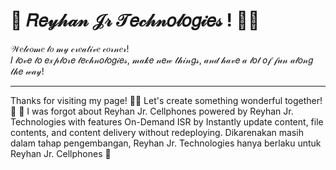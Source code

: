 # 💅 𝑅𝑒𝓎𝒽𝒶𝓃 𝒥𝓇 𝒯𝑒𝒸𝒽𝓃𝑜𝓁𝑜𝑔𝒾𝑒𝓈 ! 👧✨

𝒲𝑒𝓁𝒸𝑜𝓂𝑒 𝓉𝑜 𝓂𝓎 𝒸𝓇𝑒𝒶𝓉𝒾𝓋𝑒 𝒸𝑜𝓇𝓃𝑒𝓇!  
𝐼 𝓁𝑜𝓋𝑒 𝓉𝑜 𝑒𝓍𝓅𝓁𝑜𝓇𝑒 𝓉𝑒𝒸𝒽𝓃𝑜𝓁𝑜𝑔𝒾𝑒𝓈, 𝓂𝒶𝓀𝑒 𝓃𝑒𝓌 𝓉𝒽𝒾𝓃𝑔𝓈, 𝒶𝓃𝒹 𝒽𝒶𝓋𝑒 𝒶 𝓁𝑜𝓉 𝑜𝒻 𝒻𝓊𝓃 𝒶𝓁𝑜𝓃𝑔 𝓉𝒽𝑒 𝓌𝒶𝓎!

---
Thanks for visiting my page! 🎨👧 Let's create something wonderful together! 🌟 🌟
I was forgot about Reyhan Jr. Cellphones powered by Reyhan Jr. Technologies with features On-Demand ISR by Instantly update content, file contents, and content delivery without redeploying. Dikarenakan masih dalam tahap pengembangan, Reyhan Jr. Technologies hanya berlaku untuk Reyhan Jr. Cellphones  🤗
